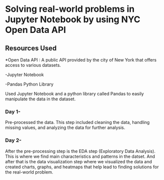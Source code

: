 # Solving real-world problems in Jupyter Notebook by using NYC Open Data API

## Resources Used
*Open Data API : A public API provided by the city of New York that offers access to various datasets.

-Jupyter Notebook

-Pandas Python Library

Used Jupyter Notebook and a python library called Pandas to easily manipulate the data in the dataset. 

### Day 1-
Pre-processed the data. This step included cleaning the data, handling missing values, and analyzing the data for further analysis.

### Day 2-
After the pre-processing step is the EDA step (Exploratory Data Analysis). This is where we find main characteristics and patterns in the datset. And after that is the data visualization step where we visualized the data and created charts, graphs, and heatmaps that help lead to finding solutions for the real-world problem.
